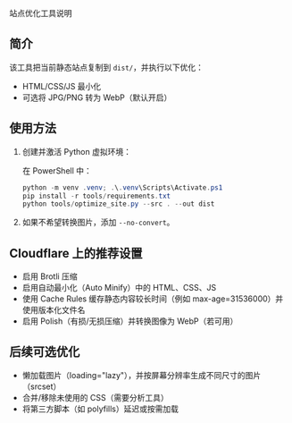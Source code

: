 站点优化工具说明

简介
----
该工具把当前静态站点复制到 `dist/`，并执行以下优化：

- HTML/CSS/JS 最小化
- 可选将 JPG/PNG 转为 WebP（默认开启）

使用方法
----
1. 创建并激活 Python 虚拟环境：

   在 PowerShell 中：

   ```powershell
   python -m venv .venv; .\.venv\Scripts\Activate.ps1
   pip install -r tools/requirements.txt
   python tools/optimize_site.py --src . --out dist
   ```

2. 如果不希望转换图片，添加 `--no-convert`。

Cloudflare 上的推荐设置
----
- 启用 Brotli 压缩
- 启用自动最小化（Auto Minify）中的 HTML、CSS、JS
- 使用 Cache Rules 缓存静态内容较长时间（例如 max-age=31536000）并使用版本化文件名
- 启用 Polish（有损/无损压缩）并转换图像为 WebP（若可用）

后续可选优化
----
- 懒加载图片（loading="lazy"），并按屏幕分辨率生成不同尺寸的图片（srcset）
- 合并/移除未使用的 CSS（需要分析工具）
- 将第三方脚本（如 polyfills）延迟或按需加载
